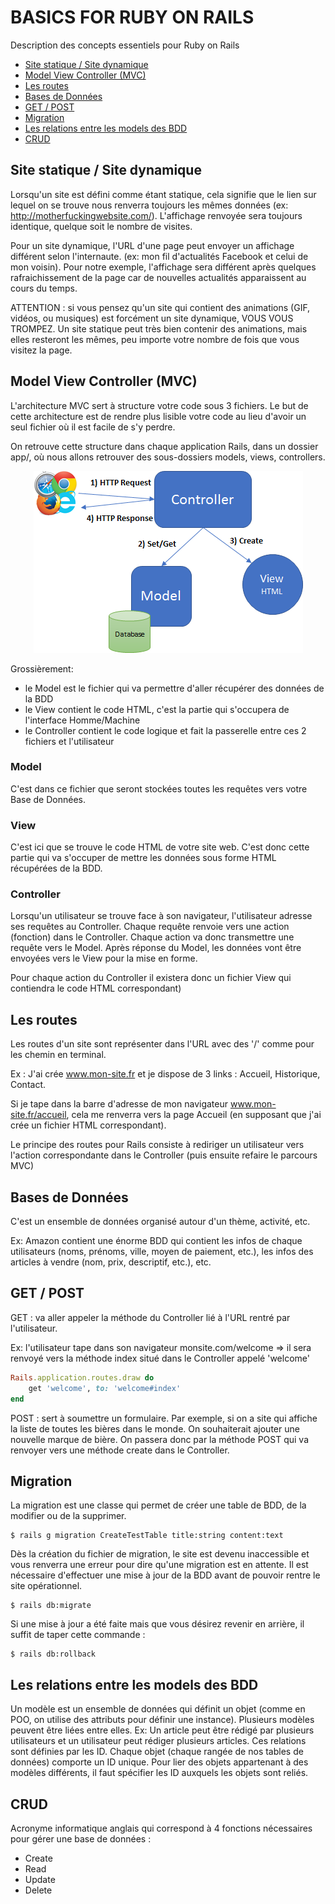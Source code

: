 # BASICS FOR RUBY ON RAILS
Description des concepts essentiels pour Ruby on Rails


* [Site statique / Site dynamique](https://github.com/dacoloma/Rails_initiation#site-statique--site-dynamique)
* [Model View Controller (MVC)](https://github.com/dacoloma/Rails_initiation#model-view-controller-mvc)
* [Les routes](https://github.com/dacoloma/Rails_initiation#les-routes)
* [Bases de Données](https://github.com/dacoloma/Rails_initiation#bases-de-donn%C3%A9es)
* [GET / POST](https://github.com/dacoloma/Rails_initiation#get--post)
* [Migration](https://github.com/dacoloma/Rails_initiation#migration)
* [Les relations entre les models des BDD](https://github.com/dacoloma/Rails_initiation#les-relations-entre-les-models-des-bdd)
* [CRUD](https://github.com/dacoloma/Rails_initiation#crud)

## Site statique / Site dynamique
Lorsqu'un site est défini comme étant statique, cela signifie que le lien sur lequel on se trouve nous renverra toujours les mêmes données (ex: http://motherfuckingwebsite.com/). L'affichage renvoyée sera toujours identique, quelque soit le nombre de visites.

Pour un site dynamique, l'URL d'une page peut envoyer un affichage différent selon l'internaute. (ex: mon fil d'actualités Facebook et celui de mon voisin). Pour notre exemple, l'affichage sera différent après quelques rafraichissement de la page car de nouvelles actualités apparaissent au cours du temps.

ATTENTION : si vous pensez qu'un site qui contient des animations (GIF, vidéos, ou musiques) est forcément un site dynamique, VOUS VOUS TROMPEZ. Un site statique peut très bien contenir des animations, mais elles resteront les mêmes, peu importe votre nombre de fois que vous visitez la page.
## Model View Controller (MVC)
L'architecture MVC sert à structure votre code sous 3 fichiers. Le but de cette architecture est de rendre plus lisible votre code au lieu d'avoir un seul fichier où il est facile de s'y perdre.

On retrouve cette structure dans chaque application Rails, dans un dossier app/, où nous allons retrouver des sous-dossiers models, views, controllers.

<p align="center">
  <img src="/images/mvc.png">
</p>

Grossièrement:
- le Model est le fichier qui va permettre d'aller récupérer des données de la BDD
- le View contient le code HTML, c'est la partie qui s'occupera de l'interface Homme/Machine
- le Controller contient le code logique et fait la passerelle entre ces 2 fichiers et l'utilisateur

### Model
C'est dans ce fichier que seront stockées toutes les requêtes vers votre Base de Données.

### View
C'est ici que se trouve le code HTML de votre site web. C'est donc cette partie qui va s'occuper de mettre les données sous forme HTML récupérées de la BDD.

### Controller
Lorsqu'un utilisateur se trouve face à son navigateur, l'utilisateur adresse ses requêtes au Controller. Chaque requête renvoie vers une action (fonction) dans le Controller. Chaque action va donc transmettre une requête vers le Model. Après réponse du Model, les données vont être envoyées vers le View pour la mise en forme.

Pour chaque action du Controller il existera donc un fichier View qui contiendra le code HTML correspondant)

## Les routes
Les routes d'un site sont représenter dans l'URL avec des '/' comme pour les chemin en terminal.

Ex : J'ai crée www.mon-site.fr et je dispose de 3 links : Accueil, Historique, Contact.

Si je tape dans la barre d'adresse de mon navigateur www.mon-site.fr/accueil, cela me renverra vers la page Accueil (en supposant que j'ai crée un fichier HTML correspondant).

Le principe des routes pour Rails consiste à rediriger un utilisateur vers l'action correspondante dans le Controller (puis ensuite refaire le parcours MVC)
## Bases de Données
C'est un ensemble de données organisé autour d'un thème, activité, etc.

Ex: Amazon contient une énorme BDD qui contient les infos de chaque utilisateurs (noms, prénoms, ville, moyen de paiement, etc.), les infos des articles à vendre (nom, prix, descriptif, etc.), etc.
## GET / POST
GET : va aller appeler la méthode du Controller lié à l'URL rentré par l'utilisateur.

Ex: l'utilisateur tape dans son navigateur monsite.com/welcome  => il sera renvoyé vers la méthode index situé dans le Controller appelé 'welcome'
```ruby
Rails.application.routes.draw do
    get 'welcome', to: 'welcome#index'
end
```
POST : sert à soumettre un formulaire. Par exemple, si on a site qui affiche la liste de toutes les bières dans le monde. On souhaiterait ajouter une nouvelle marque de bière. On passera donc par la méthode POST qui va renvoyer vers une méthode create dans le Controller.

## Migration
La migration est une classe qui permet de créer une table de BDD, de la modifier ou de la supprimer.
```
$ rails g migration CreateTestTable title:string content:text
```
Dès la création du fichier de migration, le site est devenu inaccessible et vous renverra une erreur pour dire qu'une migration est en attente. Il est nécessaire d'effectuer une mise à jour de la BDD avant de pouvoir rentre le site opérationnel.
```
$ rails db:migrate
```
Si une mise à jour a été faite mais que vous désirez revenir en arrière, il suffit de taper cette commande :
```
$ rails db:rollback
```

## Les relations entre les models des BDD
Un modèle est un ensemble de données qui définit un objet (comme en POO, on utilise des attributs pour définir une instance). 
Plusieurs modèles peuvent être liées entre elles. 
Ex: Un article peut être rédigé par plusieurs utilisateurs et un utilisateur peut rédiger plusieurs articles. Ces relations sont définies par les ID. 
Chaque objet (chaque rangée de nos tables de données) comporte un ID unique. Pour lier des objets appartenant à des modèles différents, il faut spécifier les ID auxquels les objets sont reliés. 

## CRUD
Acronyme informatique anglais qui correspond à 4 fonctions nécessaires pour gérer une base de données  :
- Create
- Read
- Update
- Delete
